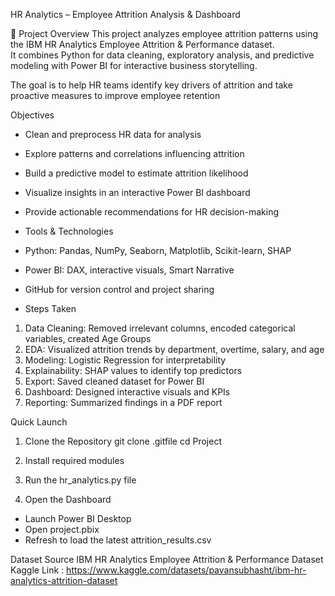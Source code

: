 HR Analytics – Employee Attrition Analysis & Dashboard

📌 Project Overview
This project analyzes employee attrition patterns using the IBM HR Analytics Employee Attrition & Performance dataset.  
It combines Python for data cleaning, exploratory analysis, and predictive modeling with Power BI for interactive business storytelling.

The goal is to help HR teams identify key drivers of attrition and take proactive measures to improve employee retention

Objectives
- Clean and preprocess HR data for analysis
- Explore patterns and correlations influencing attrition
- Build a predictive model to estimate attrition likelihood
- Visualize insights in an interactive Power BI dashboard
- Provide actionable recommendations for HR decision-making

- Tools & Technologies
- Python: Pandas, NumPy, Seaborn, Matplotlib, Scikit-learn, SHAP
- Power BI: DAX, interactive visuals, Smart Narrative
- GitHub for version control and project sharing

- Steps Taken
1. Data Cleaning: Removed irrelevant columns, encoded categorical variables, created Age Groups
2. EDA: Visualized attrition trends by department, overtime, salary, and age
3. Modeling: Logistic Regression for interpretability
4. Explainability: SHAP values to identify top predictors
5. Export: Saved cleaned dataset for Power BI
6. Dashboard: Designed interactive visuals and KPIs
7. Reporting: Summarized findings in a PDF report

Quick Launch

1. Clone the Repository
git clone .gitfile
cd Project

2. Install required modules 

3. Run the hr_analytics.py file

4. Open the Dashboard
- Launch Power BI Desktop
- Open project.pbix
- Refresh to load the latest attrition_results.csv


 Dataset Source
IBM HR Analytics Employee Attrition & Performance Dataset  
Kaggle Link : https://www.kaggle.com/datasets/pavansubhasht/ibm-hr-analytics-attrition-dataset
